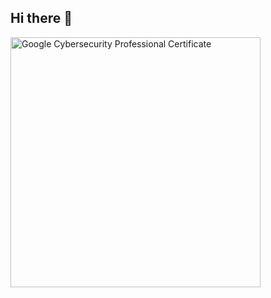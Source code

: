 ## Hi there 👋

<!--
**yashi846/yashi846** is a ✨ _special_ ✨ repository because its `README.md` (this file) appears on your GitHub profile.

Here are some ideas to get you started:

- 🔭 I’m currently working on ...
- 🌱 I’m currently learning ...
- 👯 I’m looking to collaborate on ...
- 🤔 I’m looking for help with ...
- 💬 Ask me about ...
- 📫 How to reach me: ...
- 😄 Pronouns: ...
- ⚡ Fun fact: ...
-->

<a href="https://www.credly.com/badges/729a2c00-9eb0-4834-ac43-0064590e2257/public_url">
  <img width="400" alt="Google Cybersecurity Professional Certificate" src="https://github.com/user-attachments/assets/07acb348-0c5a-4de3-bf01-d5485ec560e7">
</a>
